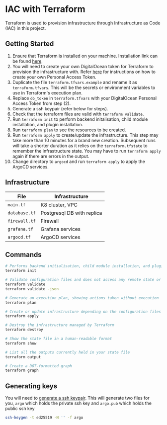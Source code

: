 # IAC with Terraform

Terraform is used to provision infrastructure through Infrastructure as Code (IAC) in this project.

## Getting Started

1. Ensure that Terraform is installed on your machine. Installation link can be found [here](https://developer.hashicorp.com/terraform/install).
2. You will need to create your own DigitalOcean token for Terraform to provision the infrastructure with. Refer [here](https://docs.digitalocean.com/reference/api/create-personal-access-token/) for instructions on how to create your own Personal Access Token.
3. Duplicate the file `terraform.tfvars.example` and rename it as `terraform.tfvars`. This will be the secrets or environment variables to use in Terraform's execution plan.
4. Replace `do_token` in `terraform.tfvars` with your DigitalOcean Personal Access Token from step (2).
5. Generate a ssh keypair (refer below for steps).
6. Check that the terraform files are valid with `terraform validate`.
7. Run `terraform init` to perform backend initalisation, child module installation, and plugin installation.
8. Run `terraform plan` to see the resources to be created.
9. Run `terraform apply` to create/update the infrastructure. This step may take more than 10 minutes for a brand new creation. Subsequent runs will take a shorter duration as it relies on the `terraform.tfstate` to remember the infrastructure state. You may have to run `terraform apply` again if there are errors in the output.
10. Change directory to `argocd` and run `terraform apply` to apply the ArgoCD services.

## Infrastructure

| File            | Infrastructure               |
| --------------- | ---------------------------- |
| `main.tf`       | K8 cluster, VPC              |
| `database.tf`   | Postgresql DB with replica   |
| `firewall.tf`   | Firewall                     |
| `grafana.tf`    | Grafana services             |
| `argocd.tf`     | ArgoCD services              |

## Commands

```sh
# Performs backend initialisation, child module installation, and plugin installation
terraform init

# Validate configuration files and does not access any remote state or services
terraform validate
terraform validate -json

# Generate an execution plan, showing actions taken without execution
terraform plan

# Create or update infrastructure depending on the configuration files
terraform apply

# Destroy the infrastructure managed by Terraform
terraform destroy

# Show the state file in a human-readable format
terraform show

# List all the outputs currently held in your state file
terraform output

# Create a DOT-formatted graph
terraform graph   
```

## Generating keys

You will need to [generate a ssh keypair](https://blog.saintmalik.me/argocd-on-kubernetes-cluster/#-step-1---generate-ssh-keypairs). This will generate two files for you, `argo` which holds the private ssh key and `argo.pub` which holds the public ssh key

```sh
ssh-keygen -t ed25519 -N '' -f argo
```